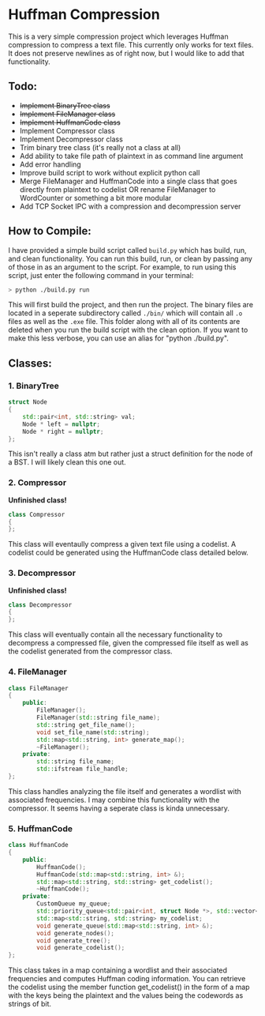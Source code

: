 # Huffman Compression

This is a very simple compression project which leverages Huffman compression to compress a text file. This currently only works for text files. It does not preserve newlines as of right now, but I would like to add that functionality.

## Todo:
- ~~Implement BinaryTree class~~
- ~~Implement FileManager class~~
- ~~Implement HuffmanCode class~~
- Implement Compressor class
- Implement Decompressor class
- Trim binary tree class (it's really not a class at all)
- Add ability to take file path of plaintext in as command line argument
- Add error handling
- Improve build script to work without explicit python call
- Merge FileManager and HuffmanCode into a single class that goes directly from plaintext to codelist OR rename FileManager to WordCounter or something a bit more modular
- Add TCP Socket IPC with a compression and decompression server

## How to Compile:

I have provided a simple build script called `build.py` which has build, run, and clean functionality. You can run this build, run, or clean by passing any of those in as an argument to the script. For example, to run using this script, just enter the following command in your terminal:

```bash
> python ./build.py run
```

This will first build the project, and then run the project. The binary files are located in a seperate subdirectory called `./bin/` which will contain all `.o` files as well as the `.exe` file. This folder along with all of its contents are deleted when you run the build script with the clean option. If you want to make this less verbose, you can use an alias for "python ./build.py". 

## Classes:

### 1. BinaryTree

```cpp
struct Node
{
    std::pair<int, std::string> val;
    Node * left = nullptr;
    Node * right = nullptr;
};
```
This isn't really a class atm but rather just a struct definition for the node of a BST. I will likely clean this one out.

### 2. Compressor

**Unfinished class!**

```cpp
class Compressor
{
};
```

This class will eventaully compress a given text file using a codelist. A codelist could be generated using the HuffmanCode class detailed below.

### 3. Decompressor

**Unfinished class!**

```cpp
class Decompressor 
{
};
```

This class will eventually contain all the necessary functionality to decompress a compressed file, given the compressed file itself as well as the codelist generated from the compressor class.

### 4. FileManager

```cpp
class FileManager
{
    public:
        FileManager();
        FileManager(std::string file_name);
        std::string get_file_name();
        void set_file_name(std::string);
        std::map<std::string, int> generate_map();
        ~FileManager();
    private:
        std::string file_name;
        std::ifstream file_handle;
};
```

This class handles analyzing the file itself and generates a wordlist with associated frequencies. I may combine this functionality with the compressor. It seems having a seperate class is kinda unnecessary.

### 5. HuffmanCode

```cpp
class HuffmanCode
{
    public:
        HuffmanCode();
        HuffmanCode(std::map<std::string, int> &);
        std::map<std::string, std::string> get_codelist();
        ~HuffmanCode();
    private:
        CustomQueue my_queue;
        std::priority_queue<std::pair<int, struct Node *>, std::vector<std::pair<int, struct Node *>>, std::greater<std::pair<int, struct Node *>>> nodes;
        std::map<std::string, std::string> my_codelist;
        void generate_queue(std::map<std::string, int> &);
        void generate_nodes();
        void generate_tree();
        void generate_codelist();
};
```

This class takes in a map containing a wordlist and their associated frequencies and computes Huffman coding information. You can retrieve the codelist using the member function get_codelist() in the form of a map with the keys being the plaintext and the values being the codewords as strings of bit.